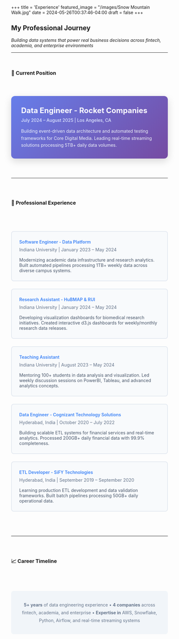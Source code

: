 +++
title = 'Experience'
featured_image = "/images/Snow Mountain Walk.jpg"
date = 2024-05-26T00:37:46-04:00
draft = false
+++
## My Professional Journey

*Building data systems that power real business decisions across fintech, academia, and enterprise environments*

---

<div style="display: grid; gap: 2rem; margin: 2rem 0;">

### 🚀 **Current Position**

<div style="background: linear-gradient(135deg, #667eea 0%, #764ba2 100%); padding: 2rem; border-radius: 12px; box-shadow: 0 8px 24px rgba(0,0,0,0.15); margin: 1rem 0;">
  <h3 style="color: white; margin: 0 0 0.5rem 0; font-size: 1.5rem;">
    <a href="/experience/rocket-companies/" style="color: white; text-decoration: none;">
      Data Engineer - Rocket Companies
    </a>
  </h3>
  <p style="color: #e0e7ff; margin: 0.5rem 0; font-weight: 500;">July 2024 – August 2025 | Los Angeles, CA</p>
  <p style="color: #f1f5f9; margin: 1rem 0 0 0; line-height: 1.6;">
    Building event-driven data architecture and automated testing frameworks for Core Digital Media. Leading real-time streaming solutions processing 5TB+ daily data volumes.
  </p>
</div>

---

### 💼 **Professional Experience**

<div style="display: grid; gap: 1.5rem; margin: 2rem 0;">

<div style="border: 2px solid #e2e8f0; padding: 1.5rem; border-radius: 8px; transition: all 0.3s ease; background: #f8fafc;">
  <h4 style="margin: 0 0 0.5rem 0; color: #1e293b;">
    <a href="/experience/indiana-university/" style="color: #3b82f6; text-decoration: none; font-weight: 600;">
      Software Engineer - Data Platform
    </a>
  </h4>
  <p style="color: #64748b; margin: 0.5rem 0; font-size: 0.9rem;">Indiana University | January 2023 – May 2024</p>
  <p style="color: #475569; margin: 1rem 0 0 0;">
    Modernizing academic data infrastructure and research analytics. Built automated pipelines processing 1TB+ weekly data across diverse campus systems.
  </p>
</div>

<div style="border: 2px solid #e2e8f0; padding: 1.5rem; border-radius: 8px; transition: all 0.3s ease; background: #f8fafc;">
  <h4 style="margin: 0 0 0.5rem 0; color: #1e293b;">
    <a href="/experience/research/" style="color: #3b82f6; text-decoration: none; font-weight: 600;">
      Research Assistant - HuBMAP & RUI
    </a>
  </h4>
  <p style="color: #64748b; margin: 0.5rem 0; font-size: 0.9rem;">Indiana University | January 2024 – May 2024</p>
  <p style="color: #475569; margin: 1rem 0 0 0;">
    Developing visualization dashboards for biomedical research initiatives. Created interactive d3.js dashboards for weekly/monthly research data releases.
  </p>
</div>

<div style="border: 2px solid #e2e8f0; padding: 1.5rem; border-radius: 8px; transition: all 0.3s ease; background: #f8fafc;">
  <h4 style="margin: 0 0 0.5rem 0; color: #1e293b;">
    <a href="/experience/teaching/" style="color: #3b82f6; text-decoration: none; font-weight: 600;">
      Teaching Assistant
    </a>
  </h4>
  <p style="color: #64748b; margin: 0.5rem 0; font-size: 0.9rem;">Indiana University | August 2023 – May 2024</p>
  <p style="color: #475569; margin: 1rem 0 0 0;">
    Mentoring 100+ students in data analysis and visualization. Led weekly discussion sessions on PowerBI, Tableau, and advanced analytics concepts.
  </p>
</div>

<div style="border: 2px solid #e2e8f0; padding: 1.5rem; border-radius: 8px; transition: all 0.3s ease; background: #f8fafc;">
  <h4 style="margin: 0 0 0.5rem 0; color: #1e293b;">
    <a href="/experience/cognizant/" style="color: #3b82f6; text-decoration: none; font-weight: 600;">
      Data Engineer - Cognizant Technology Solutions
    </a>
  </h4>
  <p style="color: #64748b; margin: 0.5rem 0; font-size: 0.9rem;">Hyderabad, India | October 2020 – July 2022</p>
  <p style="color: #475569; margin: 1rem 0 0 0;">
    Building scalable ETL systems for financial services and real-time analytics. Processed 200GB+ daily financial data with 99.9% completeness.
  </p>
</div>

<div style="border: 2px solid #e2e8f0; padding: 1.5rem; border-radius: 8px; transition: all 0.3s ease; background: #f8fafc;">
  <h4 style="margin: 0 0 0.5rem 0; color: #1e293b;">
    <a href="/experience/sify/" style="color: #3b82f6; text-decoration: none; font-weight: 600;">
      ETL Developer - SiFY Technologies
    </a>
  </h4>
  <p style="color: #64748b; margin: 0.5rem 0; font-size: 0.9rem;">Hyderabad, India | September 2019 – September 2020</p>
  <p style="color: #475569; margin: 1rem 0 0 0;">
    Learning production ETL development and data validation frameworks. Built batch pipelines processing 50GB+ daily operational data.
  </p>
</div>

</div>

---

### 📈 **Career Timeline**

<div style="background: #f1f5f9; padding: 2rem; border-radius: 8px; margin: 2rem 0;">
  <p style="text-align: center; color: #64748b; margin: 0; line-height: 1.8;">
    <strong>5+ years</strong> of data engineering experience • <strong>4 companies</strong> across fintech, academia, and enterprise • 
    <strong>Expertise in</strong> AWS, Snowflake, Python, Airflow, and real-time streaming systems
  </p>
</div></div>